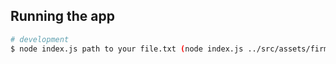 ## Running the app

```bash
# development
$ node index.js path to your file.txt (node index.js ../src/assets/firmware/Version_1.2.4.bin)
```